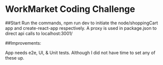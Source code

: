 # WorkMarket Coding Challenge

##Start
Run the commands, npm run dev to initiate the node/shoppingCart app and create-react-app respectively. A proxy is used in package.json to direct
api calls to localhost:3001/

##Improvements:

App needs e2e, UI, & Unit tests. Although I did not have time to set any of these up.

